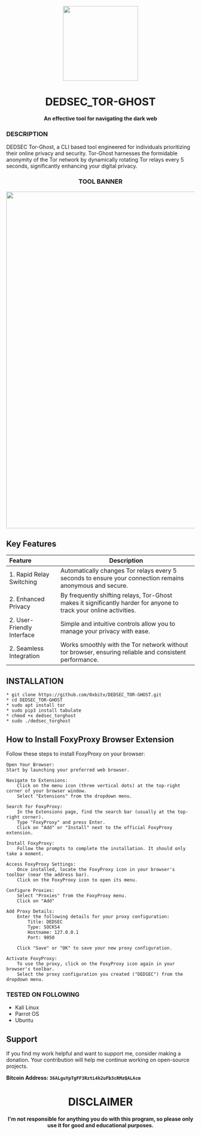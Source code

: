 
<p align="center">
<img src="https://cdn.eteknix.com/wp-content/uploads/2015/05/Silk-Road-Marketplace-Camel-e1432984816910.png", width="200", height="200">
</p>

<h1 align="center"> DEDSEC_TOR-GHOST
</h1>

<p align="center">
  <b>An effective tool for navigating the dark web</b>
</p>

### DESCRIPTION
DEDSEC Tor-Ghost, a CLI based tool engineered for individuals prioritizing their online privacy and security. Tor-Ghost harnesses the formidable anonymity of the Tor network by dynamically rotating Tor relays every 5 seconds, significantly enhancing your digital privacy.

<h3 align="center"> TOOL BANNER </h3>
<p align="center">
<img src="https://github.com/0xbitx/DEDSEC_TOR-GHOST/assets/74537225/a2c64e5e-b6b0-4975-8085-8f19d6cec0de", width="900", height="900">
</p>

## Key Features

| Feature | Description                |
| :-------- | ------------------------- |
| 1. Rapid Relay Switching | Automatically changes Tor relays every 5 seconds to ensure your connection remains anonymous and secure. |
| 2. Enhanced Privacy |  By frequently shifting relays, Tor-Ghost makes it significantly harder for anyone to track your online activities. |
| 2.  User-Friendly Interface | Simple and intuitive controls allow you to manage your privacy with ease. |
| 2. Seamless Integration | Works smoothly with the Tor network without tor browser, ensuring reliable and consistent performance. |

## INSTALLATION 
    * git clone https://github.com/0xbitx/DEDSEC_TOR-GHOST.git
    * cd DEDSEC_TOR-GHOST
    * sudo apt install tor
    * sudo pip3 install tabulate
    * chmod +x dedsec_torghost
    * sudo ./dedsec_torghost

## How to Install FoxyProxy Browser Extension

Follow these steps to install FoxyProxy on your browser:

    Open Your Browser:
    Start by launching your preferred web browser.

    Navigate to Extensions:
        Click on the menu icon (three vertical dots) at the top-right corner of your browser window.
        Select "Extensions" from the dropdown menu.

    Search for FoxyProxy:
        In the Extensions page, find the search bar (usually at the top-right corner).
        Type "FoxyProxy" and press Enter.
        Click on "Add" or "Install" next to the official FoxyProxy extension.

    Install FoxyProxy:
        Follow the prompts to complete the installation. It should only take a moment.

    Access FoxyProxy Settings:
        Once installed, locate the FoxyProxy icon in your browser's toolbar (near the address bar).
        Click on the FoxyProxy icon to open its menu.

    Configure Proxies:
        Select "Proxies" from the FoxyProxy menu.
        Click on "Add"

    Add Proxy Details:
        Enter the following details for your proxy configuration:
            Title: DEDSEC
            Type: SOCKS4
            Hostname: 127.0.0.1
            Port: 9050

        Click "Save" or "OK" to save your new proxy configuration.

    Activate FoxyProxy:
        To use the proxy, click on the FoxyProxy icon again in your browser's toolbar.
        Select the proxy configuration you created ("DEDSEC") from the dropdown menu.
        
### TESTED ON FOLLOWING
* Kali Linux 
* Parrot OS 
* Ubuntu

## Support

If you find my work helpful and want to support me, consider making a donation. Your contribution will help me continue working on open-source projects.

**Bitcoin Address: `36ALguYpTgFF3RztL4h2uFb3cRMzQALAcm`**

<h1 align="center"> DISCLAIMER </h1>

<h4 align="center">I'm not responsible for anything you do with this program, so please only use it for good and educational purposes. </h4>
